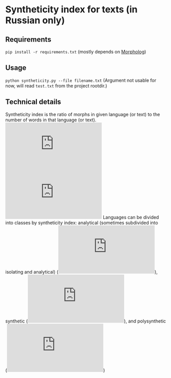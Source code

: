 # Syntheticity index for texts (in Russian only)

## Requirements
`pip install -r requirements.txt` (mostly depends on [Morpholog](https://github.com/constantin50/morpholog))

## Usage
`python syntheticity.py --file filename.txt`
(Argument not usable for now, will read `test.txt` from the project rootdir.)

## Technical details
Syntheticity index is the ratio of morphs in given language (or text) to the number of words in that language (or text).
![equation_index](https://latex.codecogs.com/gif.latex?S_i%20%3D%20%5Cfrac%7BM%7D%7BW%7D)
![equation_limits](https://latex.codecogs.com/gif.latex?S_i%20%5Cin%20%5B0%3B%20&plus;%5Cinfty%5D)
Languages can be divided into classes by syntheticity index: analytical (sometimes subdivided into isolating and analytical) (![equation_analytical](https://latex.codecogs.com/gif.latex?1%20%5Cleqslant%20S_i%20%5Cleqslant%202)), synthetic (![equation_synthetic](https://latex.codecogs.com/gif.latex?2%20%5Cleqslant%20S_i%20%5Cleqslant%203)), and polysynthetic (![equation_polysynthetic](https://latex.codecogs.com/gif.latex?S_i%20%3E%203))